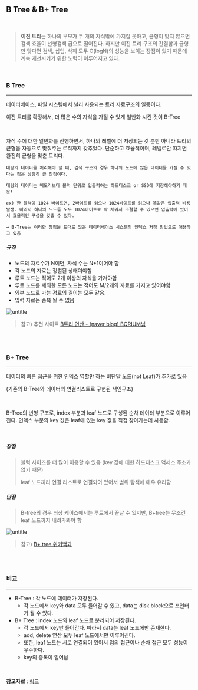 ## B Tree & B+ Tree

<br>

> **이진 트리**는 하나의 부모가 두 개의 자식밖에 가지질 못하고, 균형이 맞지 않으면 검색 효율이 선형검색 급으로 떨어진다. 하지만 이진 트리 구조의 간결함과 균형만 맞다면 검색, 삽입, 삭제 모두 O(logN)의 성능을 보이는 장점이 있기 때문에 계속 개선시키기 위한 노력이 이루어지고 있다.

<br>

### B Tree

---

데이터베이스, 파일 시스템에서 널리 사용되는 트리 자료구조의 일종이다.

이진 트리를 확장해서, 더 많은 수의 자식을 가질 수 있게 일반화 시킨 것이 B-Tree

<br>

자식 수에 대한 일반화를 진행하면서, 하나의 레벨에 더 저장되는 것 뿐만 아니라 트리의 균형을 자동으로 맞춰주는 로직까지 갖추었다. 단순하고 효율적이며, 레벨로만 따지면 완전히 균형을 맞춘 트리다.

```
대량의 데이터를 처리해야 할 때, 검색 구조의 경우 하나의 노드에 많은 데이터를 가질 수 있다는 점은 상당히 큰 장점이다.

대량의 데이터는 메모리보다 블럭 단위로 입출력하는 하드디스크 or SSD에 저장해야하기 때문!

ex) 한 블럭이 1024 바이트면, 2바이트를 읽으나 1024바이트를 읽으나 똑같은 입출력 비용 발생. 따라서 하나의 노드를 모두 1024바이트로 꽉 채워서 조절할 수 있으면 입출력에 있어서 효율적인 구성을 갖출 수 있다.

→ B-Tree는 이러한 장점을 토대로 많은 데이터베이스 시스템의 인덱스 저장 방법으로 애용하고 있음
```



##### 규칙

- 노드의 자료수가 N이면, 자식 수는 N+1이어야 함
- 각 노드의 자료는 정렬된 상태여야함
- 루트 노드는 적어도 2개 이상의 자식을 가져야함
- 루트 노드를 제외한 모든 노드는 적어도 M/2개의 자료를 가지고 있어야함
- 외부 노드로 가는 경로의 길이는 모두 같음.
- 입력 자료는 중복 될 수 없음

![untitle](https://img1.daumcdn.net/thumb/R1280x0/?scode=mtistory2&fname=https%3A%2F%2Fblog.kakaocdn.net%2Fdn%2Fcikell%2FbtqBRvDU1xF%2FCdIhvg8XEhHKaP23vE4Ju1%2Fimg.jpg)

> 참고) 추천 사이트 [B트리 연산 - (naver blog) BQRIUM님](https://m.blog.naver.com/beaqon/221300200294)

<br>
<br>

### B+ Tree

---

데이터의 빠른 접근을 위한 인덱스 역할만 하는 비단말 노드(not Leaf)가 추가로 있음

(기존의 B-Tree와 데이터의 연결리스트로 구현된 색인구조)

<br>

B-Tree의 변형 구조로, index 부분과 leaf 노드로 구성된 순차 데이터 부분으로 이루어진다. 인덱스 부분의 key 값은 leaf에 있는 key 값을 직접 찾아가는데 사용함.

<br>

##### 장점

> 블럭 사이즈를 더 많이 이용할 수 있음 (key 값에 대한 하드디스크 액세스 주소가 없기 때문)
>
> leaf 노드끼리 연결 리스트로 연결되어 있어서 범위 탐색에 매우 유리함

##### 단점

> B-tree의 경우 최상 케이스에서는 루트에서 끝날 수 있지만, B+tree는 무조건 leaf 노드까지 내려가봐야 함


![untitle](https://raw.githubusercontent.com/sayef/tech/master/uploads/2015/10/1-1024x463.jpg)

> 참고) [B+ tree 위키백과](https://ko.wikipedia.org/wiki/B%2B_%ED%8A%B8%EB%A6%AC)


<br>

<br>

### 비교
___

- B-Tree : 각 노드에 데이터가 저장된다.
  - 각 노드에서 key와 data 모두 들어갈 수 있고, data는 disk block으로 포인터가 될 수 있다.
- B+ Tree : index 노드와 leaf 노드로 분리되어 저장된다.
  - 각 노드에서 key만 들어간다. 따라서 data는 leaf 노드에만 존재한다.
  - add, delete 연산 모두 leaf 노드에서만 이루어진다.
  - 또한, leaf 노드는 서로 연결되어 있어서 임의 접근이나 순차 접근 모두 성능이 우수하다.
  - key의 중복이 일어남

<br>

**참고자료** : [링크](<https://wangin9.tistory.com/entry/B-tree-B-tree>)